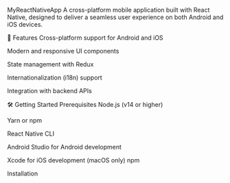 ​MyReactNativeApp
A cross-platform mobile application built with React Native, designed to deliver a seamless user experience on both Android and iOS devices.​

🚀 Features
Cross-platform support for Android and iOS

Modern and responsive UI components

State management with Redux

Internationalization (i18n) support

Integration with backend APIs​

🛠️ Getting Started
Prerequisites
Node.js (v14 or higher)

Yarn or npm

React Native CLI

Android Studio for Android development

Xcode for iOS development (macOS only)​
npm

Installation


